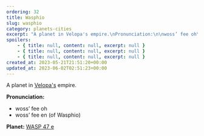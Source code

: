 ```yaml
---
ordering: 32
title: Wasphio
slug: wasphio
category: planets-cities
excerpt: "A planet in Velopa's empire.\nPronunciation:\n\nwoss’ fee oh\nwoss’ fee en (of Wasphio)\n\nPlanet:\nWASP 47..."
spoilers:
    - { title: null, content: null, excerpt: null }
    - { title: null, content: null, excerpt: null }
    - { title: null, content: null, excerpt: null }
created_at: 2023-05-21T21:51:20+00:00
updated_at: 2023-06-02T02:51:23+00:00
---
```

A planet in [Velopa's](/category/planets-cities/velopa) empire.

**Pronunciation:**
- woss’ fee oh
- woss’ fee en (of Wasphio)

**Planet:**
[WASP 47 e](https://exoplanets.nasa.gov/exoplanet-catalog/6019/wasp-47-e/)